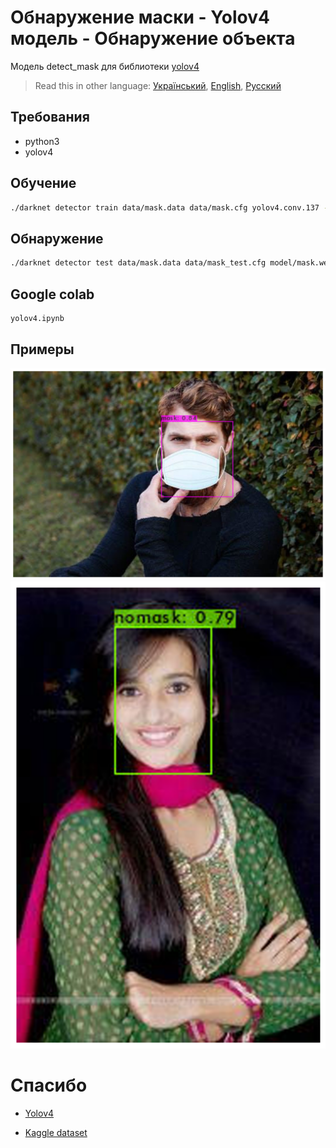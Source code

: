 # Обнаружение маски - Yolov4 модель - Обнаружение объекта

Модель detect_mask для библиотеки [yolov4](https://github.com/AlexeyAB/darknet)

> Read this in other language: [Український](README.md), [English](README.en.md), [Русский](README.ru.md)

## Требования
* python3
* yolov4

## Обучение
```sh
./darknet detector train data/mask.data data/mask.cfg yolov4.conv.137 -dont_show -map
```

## Обнаружение
```sh
./darknet detector test data/mask.data data/mask_test.cfg model/mask.weights data/obj/0.jpg -thresh 0.3
```

## Google colab
```sh
yolov4.ipynb
```

## Примеры
![example_1](https://github.com/martinjack/detect_mask/blob/master/examples/mask.png?raw=true)
![example_1](https://github.com/martinjack/detect_mask/blob/master/examples/nomask.png?raw=true)

# Спасибо
* [Yolov4](https://github.com/AlexeyAB/darknet)

* [Kaggle dataset](https://www.kaggle.com/datasets/techzizou/labeled-mask-dataset-yolo-darknet)